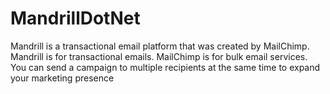 MandrillDotNet
==============


Mandrill is a transactional email platform that was created by MailChimp. 
Mandrill is for transactional emails. MailChimp is for bulk email services.
You can send a campaign to multiple recipients at the same time to expand
your marketing presence


